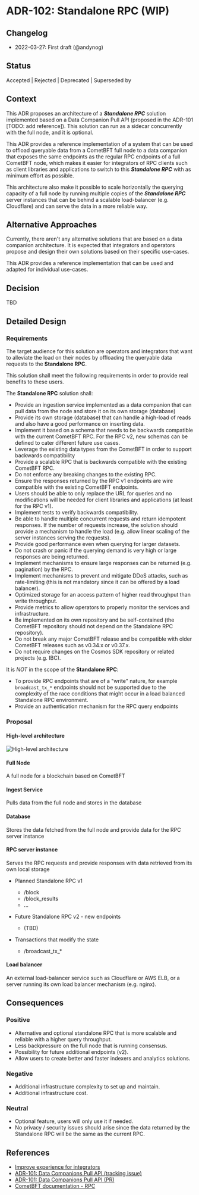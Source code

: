 # ADR-102: Standalone RPC (WIP)

## Changelog

- 2022-03-27: First draft (@andynog)

## Status

Accepted | Rejected | Deprecated | Superseded by

## Context

This ADR proposes an architecture of a ***Standalone RPC*** solution implemented based on a Data Companion Pull API (proposed
in the ADR-101 [TODO: add reference]). This solution can run as a sidecar concurrently with the full node, and it is optional.

This ADR provides a reference implementation of a system that can be used to offload queryable data from a CometBFT
full node to a data companion that exposes the same endpoints as the regular RPC endpoints of a full CometBFT node,
which makes it easier for integrators of RPC clients such as client libraries and applications to switch to this
***Standalone RPC*** with as minimum effort as possible.

This architecture also make it possible to scale horizontally the querying capacity of a full node by running multiple
copies of the ***Standalone RPC*** server instances that can be behind a scalable load-balancer (e.g. Cloudflare)  and can serve
the data in a more reliable way.

## Alternative Approaches

Currently, there aren't any alternative solutions that are based on a data companion architecture. It is
expected that integrators and operators propose and design their own solutions based on their specific use-cases.

This ADR provides a reference implementation that can be used and adapted for individual use-cases.

## Decision

TBD

## Detailed Design

### Requirements

The target audience for this solution are operators and integrators that want to alleviate the load on their nodes by offloading
the queryable data requests to the **Standalone RPC**.

This solution shall meet the following requirements in order to provide real benefits to these users.

The **Standalone RPC** solution shall:

- Provide an ingestion service implemented as a data companion that can pull data from the node and store it on
its own storage (database)
- Provide its own storage (database) that can handle a high-load of reads and also have a good performance on inserting data.
- Implement it based on a schema that needs to be backwards compatible with the current CometBFT RPC. For the RPC v2, new schemas can
be defined to cater different future use cases.
- Leverage the existing data types from the CometBFT in order to support backwards compatibility
- Provide a scalable RPC that is backwards compatible with the existing CometBFT RPC.
- Do not enforce any breaking changes to the existing RPC.
- Ensure the responses returned by the RPC v1 endpoints are wire compatible with the existing CometBFT endpoints.
- Users should be able to only replace the URL for queries and no modifications will be needed for client libraries and
applications (at least for the RPC v1).
- Implement tests to verify backwards compatibility.
- Be able to handle multiple concurrent requests and return idempotent responses. If the number of requests increase,
the solution should provide a mechanism to handle the load (e.g. allow linear scaling of the server instances serving the requests).
- Provide good performance even when querying for larger datasets.
- Do not crash or panic if the querying demand is very high or large responses are being returned.
- Implement mechanisms to ensure large responses can be returned (e.g. pagination) by the RPC.
- Implement mechanisms to prevent and mitigate DDoS attacks, such as rate-limiting (this is not mandatory since it can
be offered by a load balancer).
- Optimized storage for an access pattern of higher read throughput than write throughput.
- Provide metrics to allow operators to properly monitor the services and infrastructure.
- Be implemented on its own repository and be self-contained (the CometBFT repository should not depend on the
Standalone RPC repository).
- Do not break any major CometBFT release and be compatible with older CometBFT releases such as v0.34.x or v0.37.x.
- Do not require changes on the Cosmos SDK repository or related projects (e.g. IBC).


It is *NOT* in the scope of the **Standalone RPC**:

- To provide RPC endpoints that are of a "write" nature, for example `broadcast_tx_*` endpoints should not be supported due to the complexity
  of the race conditions that might occur in a load balanced Standalone RPC environment.
- Provide an authentication mechanism for the RPC query endpoints

### Proposal

#### High-level architecture

![High-level architecture](/home/andy/go/src/github.com/cometbft/cometbft/docs/architecture/images/adr-102-architecture.png)

#### Full Node

A full node for a blockchain based on CometBFT

#### Ingest Service

Pulls data from the full node and stores in the database

#### Database

Stores the data fetched from the full node and provide data for the RPC server instance

#### RPC server instance

Serves the RPC requests and provide responses with data retrieved from its own local storage

- Planned Standalone RPC v1
  - /block
  - /block_results
  - ...


- Future Standalone RPC v2 - new endpoints
  - (TBD)

- Transactions that modify the state
  - /broadcast_tx_*

#### Load balancer

An external load-balancer service such as Cloudflare or AWS ELB, or a server running its own load balancer mechanism (e.g. nginx).

## Consequences

### Positive

- Alternative and optional standalone RPC that is more scalable and reliable with a higher query throughput.
- Less backpressure on the full node that is running consensus.
- Possibility for future additional endpoints (v2).
- Allow users to create better and faster indexers and analytics solutions.

### Negative

- Additional infrastructure complexity to set up and maintain.
- Additional infrastructure cost.

### Neutral

- Optional feature, users will only use it if needed.
- No privacy / security issues should arise since the data returned by the Standalone RPC will be the same
as the current RPC.

## References

- [Improve experience for integrators](https://github.com/cometbft/cometbft/issues/40)
- [ADR-101: Data Companions Pull API (tracking issue)](https://github.com/cometbft/cometbft/issues/574)
- [ADR-101: Data Companions Pull API (PR)](https://github.com/cometbft/cometbft/pull/82)
- [CometBFT documentation - RPC](https://docs.cometbft.com/v0.37/rpc/)


